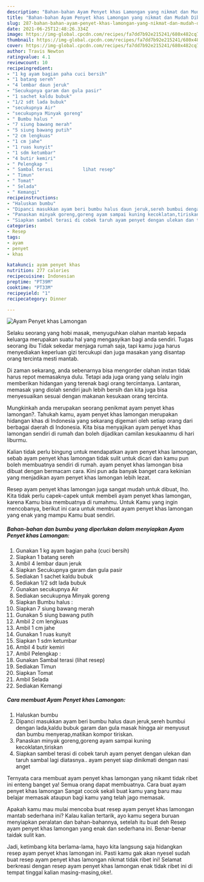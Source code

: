 ```yaml
---
description: "Bahan-bahan Ayam Penyet khas Lamongan yang nikmat dan Mudah Dibuat"
title: "Bahan-bahan Ayam Penyet khas Lamongan yang nikmat dan Mudah Dibuat"
slug: 287-bahan-bahan-ayam-penyet-khas-lamongan-yang-nikmat-dan-mudah-dibuat
date: 2021-06-25T12:48:26.334Z
image: https://img-global.cpcdn.com/recipes/fa7dd7b92e215241/680x482cq70/ayam-penyet-khas-lamongan-foto-resep-utama.jpg
thumbnail: https://img-global.cpcdn.com/recipes/fa7dd7b92e215241/680x482cq70/ayam-penyet-khas-lamongan-foto-resep-utama.jpg
cover: https://img-global.cpcdn.com/recipes/fa7dd7b92e215241/680x482cq70/ayam-penyet-khas-lamongan-foto-resep-utama.jpg
author: Travis Newton
ratingvalue: 4.1
reviewcount: 10
recipeingredient:
- "1 kg ayam bagian paha cuci bersih"
- "1 batang sereh"
- "4 lembar daun jeruk"
- "Secukupnya garam dan gula pasir"
- "1 sachet kaldu bubuk"
- "1/2 sdt lada bubuk"
- "secukupnya Air"
- "secukupnya Minyak goreng"
- " Bumbu halus "
- "7 siung bawang merah"
- "5 siung bawang putih"
- "2 cm lengkuas"
- "1 cm jahe"
- "1 ruas kunyit"
- "1 sdm ketumbar"
- "4 butir kemiri"
- " Pelengkap "
- " Sambal terasi           lihat resep"
- " Timun"
- " Tomat"
- " Selada"
- " Kemangi"
recipeinstructions:
- "Haluskan bumbu"
- "Dipanci masukkan ayam beri bumbu halus daun jeruk,sereh bumbui dengan lada,kaldu bubuk garam dan gula masak hingga air menyusut dan bumbu menyerap,matikan kompor tiriskan."
- "Panaskan minyak goreng,goreng ayam sampai kuning kecoklatan,tiriskan"
- "Siapkan sambel terasi di cobek taruh ayam penyet dengan ulekan dan taruh sambal lagi diatasnya.. ayam penyet siap dinikmati dengan nasi anget"
categories:
- Resep
tags:
- ayam
- penyet
- khas

katakunci: ayam penyet khas 
nutrition: 277 calories
recipecuisine: Indonesian
preptime: "PT39M"
cooktime: "PT33M"
recipeyield: "1"
recipecategory: Dinner

---
```



![Ayam Penyet khas Lamongan](https://img-global.cpcdn.com/recipes/fa7dd7b92e215241/680x482cq70/ayam-penyet-khas-lamongan-foto-resep-utama.jpg)

Selaku seorang yang hobi masak, menyuguhkan olahan mantab kepada keluarga merupakan suatu hal yang mengasyikan bagi anda sendiri. Tugas seorang ibu Tidak sekedar menjaga rumah saja, tapi kamu juga harus menyediakan keperluan gizi tercukupi dan juga masakan yang disantap orang tercinta mesti mantab.

Di zaman  sekarang, anda sebenarnya bisa mengorder olahan instan tidak harus repot memasaknya dulu. Tetapi ada juga orang yang selalu ingin memberikan hidangan yang terenak bagi orang tercintanya. Lantaran, memasak yang diolah sendiri jauh lebih bersih dan kita juga bisa menyesuaikan sesuai dengan makanan kesukaan orang tercinta. 



Mungkinkah anda merupakan seorang penikmat ayam penyet khas lamongan?. Tahukah kamu, ayam penyet khas lamongan merupakan hidangan khas di Indonesia yang sekarang digemari oleh setiap orang dari berbagai daerah di Indonesia. Kita bisa menyajikan ayam penyet khas lamongan sendiri di rumah dan boleh dijadikan camilan kesukaanmu di hari liburmu.

Kalian tidak perlu bingung untuk mendapatkan ayam penyet khas lamongan, sebab ayam penyet khas lamongan tidak sulit untuk dicari dan kamu pun boleh membuatnya sendiri di rumah. ayam penyet khas lamongan bisa dibuat dengan bermacam cara. Kini pun ada banyak banget cara kekinian yang menjadikan ayam penyet khas lamongan lebih lezat.

Resep ayam penyet khas lamongan juga sangat mudah untuk dibuat, lho. Kita tidak perlu capek-capek untuk membeli ayam penyet khas lamongan, karena Kamu bisa membuatnya di rumahmu. Untuk Kamu yang ingin mencobanya, berikut ini cara untuk membuat ayam penyet khas lamongan yang enak yang mampu Kamu buat sendiri.

<!--inarticleads1-->

##### Bahan-bahan dan bumbu yang diperlukan dalam menyiapkan Ayam Penyet khas Lamongan:

1. Gunakan 1 kg ayam bagian paha (cuci bersih)
1. Siapkan 1 batang sereh
1. Ambil 4 lembar daun jeruk
1. Siapkan Secukupnya garam dan gula pasir
1. Sediakan 1 sachet kaldu bubuk
1. Sediakan 1/2 sdt lada bubuk
1. Gunakan secukupnya Air
1. Sediakan secukupnya Minyak goreng
1. Siapkan  Bumbu halus :
1. Siapkan 7 siung bawang merah
1. Gunakan 5 siung bawang putih
1. Ambil 2 cm lengkuas
1. Ambil 1 cm jahe
1. Gunakan 1 ruas kunyit
1. Siapkan 1 sdm ketumbar
1. Ambil 4 butir kemiri
1. Ambil  Pelengkap :
1. Gunakan  Sambal terasi           (lihat resep)
1. Sediakan  Timun
1. Siapkan  Tomat
1. Ambil  Selada
1. Sediakan  Kemangi




<!--inarticleads2-->

##### Cara membuat Ayam Penyet khas Lamongan:

1. Haluskan bumbu
1. Dipanci masukkan ayam beri bumbu halus daun jeruk,sereh bumbui dengan lada,kaldu bubuk garam dan gula masak hingga air menyusut dan bumbu menyerap,matikan kompor tiriskan.
1. Panaskan minyak goreng,goreng ayam sampai kuning kecoklatan,tiriskan
1. Siapkan sambel terasi di cobek taruh ayam penyet dengan ulekan dan taruh sambal lagi diatasnya.. ayam penyet siap dinikmati dengan nasi anget




Ternyata cara membuat ayam penyet khas lamongan yang nikamt tidak ribet ini enteng banget ya! Semua orang dapat membuatnya. Cara buat ayam penyet khas lamongan Sangat cocok sekali buat kamu yang baru mau belajar memasak ataupun bagi kamu yang telah jago memasak.

Apakah kamu mau mulai mencoba buat resep ayam penyet khas lamongan mantab sederhana ini? Kalau kalian tertarik, ayo kamu segera buruan menyiapkan peralatan dan bahan-bahannya, setelah itu buat deh Resep ayam penyet khas lamongan yang enak dan sederhana ini. Benar-benar taidak sulit kan. 

Jadi, ketimbang kita berlama-lama, hayo kita langsung saja hidangkan resep ayam penyet khas lamongan ini. Pasti kamu gak akan nyesel sudah buat resep ayam penyet khas lamongan nikmat tidak ribet ini! Selamat berkreasi dengan resep ayam penyet khas lamongan enak tidak ribet ini di tempat tinggal kalian masing-masing,oke!.

